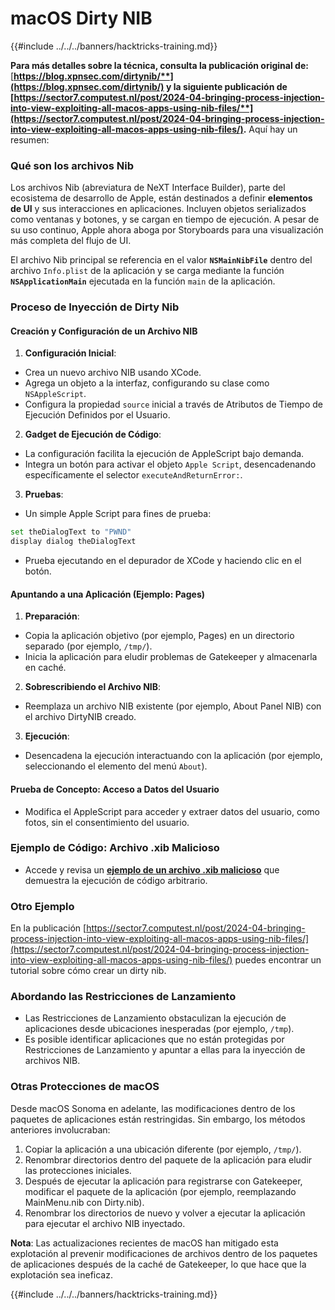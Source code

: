 # macOS Dirty NIB

{{#include ../../../banners/hacktricks-training.md}}

**Para más detalles sobre la técnica, consulta la publicación original de:** [**https://blog.xpnsec.com/dirtynib/**](https://blog.xpnsec.com/dirtynib/) y la siguiente publicación de [**https://sector7.computest.nl/post/2024-04-bringing-process-injection-into-view-exploiting-all-macos-apps-using-nib-files/**](https://sector7.computest.nl/post/2024-04-bringing-process-injection-into-view-exploiting-all-macos-apps-using-nib-files/)**.** Aquí hay un resumen:

### Qué son los archivos Nib

Los archivos Nib (abreviatura de NeXT Interface Builder), parte del ecosistema de desarrollo de Apple, están destinados a definir **elementos de UI** y sus interacciones en aplicaciones. Incluyen objetos serializados como ventanas y botones, y se cargan en tiempo de ejecución. A pesar de su uso continuo, Apple ahora aboga por Storyboards para una visualización más completa del flujo de UI.

El archivo Nib principal se referencia en el valor **`NSMainNibFile`** dentro del archivo `Info.plist` de la aplicación y se carga mediante la función **`NSApplicationMain`** ejecutada en la función `main` de la aplicación.

### Proceso de Inyección de Dirty Nib

#### Creación y Configuración de un Archivo NIB

1. **Configuración Inicial**:
- Crea un nuevo archivo NIB usando XCode.
- Agrega un objeto a la interfaz, configurando su clase como `NSAppleScript`.
- Configura la propiedad `source` inicial a través de Atributos de Tiempo de Ejecución Definidos por el Usuario.
2. **Gadget de Ejecución de Código**:
- La configuración facilita la ejecución de AppleScript bajo demanda.
- Integra un botón para activar el objeto `Apple Script`, desencadenando específicamente el selector `executeAndReturnError:`.
3. **Pruebas**:

- Un simple Apple Script para fines de prueba:

```bash
set theDialogText to "PWND"
display dialog theDialogText
```

- Prueba ejecutando en el depurador de XCode y haciendo clic en el botón.

#### Apuntando a una Aplicación (Ejemplo: Pages)

1. **Preparación**:
- Copia la aplicación objetivo (por ejemplo, Pages) en un directorio separado (por ejemplo, `/tmp/`).
- Inicia la aplicación para eludir problemas de Gatekeeper y almacenarla en caché.
2. **Sobrescribiendo el Archivo NIB**:
- Reemplaza un archivo NIB existente (por ejemplo, About Panel NIB) con el archivo DirtyNIB creado.
3. **Ejecución**:
- Desencadena la ejecución interactuando con la aplicación (por ejemplo, seleccionando el elemento del menú `About`).

#### Prueba de Concepto: Acceso a Datos del Usuario

- Modifica el AppleScript para acceder y extraer datos del usuario, como fotos, sin el consentimiento del usuario.

### Ejemplo de Código: Archivo .xib Malicioso

- Accede y revisa un [**ejemplo de un archivo .xib malicioso**](https://gist.github.com/xpn/16bfbe5a3f64fedfcc1822d0562636b4) que demuestra la ejecución de código arbitrario.

### Otro Ejemplo

En la publicación [https://sector7.computest.nl/post/2024-04-bringing-process-injection-into-view-exploiting-all-macos-apps-using-nib-files/](https://sector7.computest.nl/post/2024-04-bringing-process-injection-into-view-exploiting-all-macos-apps-using-nib-files/) puedes encontrar un tutorial sobre cómo crear un dirty nib.&#x20;

### Abordando las Restricciones de Lanzamiento

- Las Restricciones de Lanzamiento obstaculizan la ejecución de aplicaciones desde ubicaciones inesperadas (por ejemplo, `/tmp`).
- Es posible identificar aplicaciones que no están protegidas por Restricciones de Lanzamiento y apuntar a ellas para la inyección de archivos NIB.

### Otras Protecciones de macOS

Desde macOS Sonoma en adelante, las modificaciones dentro de los paquetes de aplicaciones están restringidas. Sin embargo, los métodos anteriores involucraban:

1. Copiar la aplicación a una ubicación diferente (por ejemplo, `/tmp/`).
2. Renombrar directorios dentro del paquete de la aplicación para eludir las protecciones iniciales.
3. Después de ejecutar la aplicación para registrarse con Gatekeeper, modificar el paquete de la aplicación (por ejemplo, reemplazando MainMenu.nib con Dirty.nib).
4. Renombrar los directorios de nuevo y volver a ejecutar la aplicación para ejecutar el archivo NIB inyectado.

**Nota**: Las actualizaciones recientes de macOS han mitigado esta explotación al prevenir modificaciones de archivos dentro de los paquetes de aplicaciones después de la caché de Gatekeeper, lo que hace que la explotación sea ineficaz.

{{#include ../../../banners/hacktricks-training.md}}
